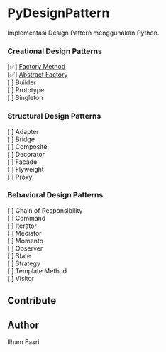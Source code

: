 # PyDesignPattern
Implementasi Design Pattern menggunakan Python.

### Creational Design Patterns
[✅] [Factory Method](01_factory_method/README.md) </br>
[✅] [Abstract Factory](02_abstract_factory/README.md) </br>
[ ] Builder </br>
[ ] Prototype </br>
[ ] Singleton </br>


### Structural Design Patterns
[ ] Adapter </br>
[ ] Bridge </br>
[ ] Composite </br>
[ ] Decorator </br>
[ ] Facade </br>
[ ] Flyweight </br>
[ ] Proxy </br>

### Behavioral Design Patterns
[ ] Chain of Responsibility </br>
[ ] Command </br>
[ ] Iterator </br>
[ ] Mediator </br>
[ ] Momento </br>
[ ] Observer </br>
[ ] State </br>
[ ] Strategy </br>
[ ] Template Method </br>
[ ] Visitor </br>



## Contribute


## Author
Ilham Fazri
